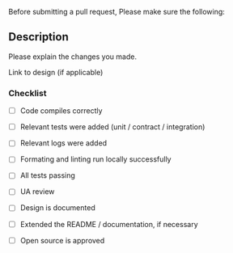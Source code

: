 Before submitting a pull request, Please make sure the following:

## Description

Please explain the changes you made.

Link to design (if applicable)

### Checklist
- [ ] Code compiles correctly
- [ ] Relevant tests were added (unit / contract / integration)
- [ ] Relevant logs were added
- [ ] Formating and linting run locally successfully
- [ ] All tests passing
- [ ] UA review
- [ ] Design is documented
- [ ] Extended the README / documentation, if necessary
- [ ] Open source is approved


